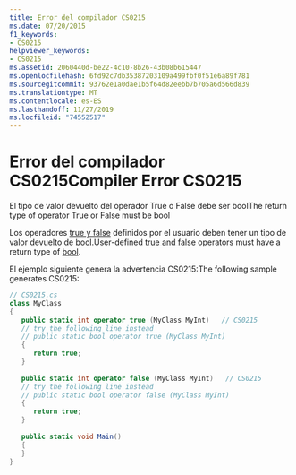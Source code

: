 ```yaml
---
title: Error del compilador CS0215
ms.date: 07/20/2015
f1_keywords:
- CS0215
helpviewer_keywords:
- CS0215
ms.assetid: 2060440d-be22-4c10-8b26-43b08b615447
ms.openlocfilehash: 6fd92c7db35387203109a499fbf0f51e6a89f781
ms.sourcegitcommit: 93762e1a0dae1b5f64d82eebb7b705a6d566d839
ms.translationtype: MT
ms.contentlocale: es-ES
ms.lasthandoff: 11/27/2019
ms.locfileid: "74552517"
---
```

# <a name="compiler-error-cs0215"></a><span data-ttu-id="6b39c-102">Error del compilador CS0215</span><span class="sxs-lookup"><span data-stu-id="6b39c-102">Compiler Error CS0215</span></span>
<span data-ttu-id="6b39c-103">El tipo de valor devuelto del operador True o False debe ser bool</span><span class="sxs-lookup"><span data-stu-id="6b39c-103">The return type of operator True or False must be bool</span></span>  
  
<span data-ttu-id="6b39c-104">Los operadores [true y false](../language-reference/operators/true-false-operators.md) definidos por el usuario deben tener un tipo de valor devuelto de [bool](../language-reference/builtin-types/bool.md).</span><span class="sxs-lookup"><span data-stu-id="6b39c-104">User-defined [true and false](../language-reference/operators/true-false-operators.md) operators must have a return type of [bool](../language-reference/builtin-types/bool.md).</span></span>
  
<span data-ttu-id="6b39c-105">El ejemplo siguiente genera la advertencia CS0215:</span><span class="sxs-lookup"><span data-stu-id="6b39c-105">The following sample generates CS0215:</span></span>  
  
```csharp  
// CS0215.cs  
class MyClass  
{  
   public static int operator true (MyClass MyInt)   // CS0215  
   // try the following line instead  
   // public static bool operator true (MyClass MyInt)  
   {  
      return true;  
   }  
  
   public static int operator false (MyClass MyInt)   // CS0215  
   // try the following line instead  
   // public static bool operator false (MyClass MyInt)  
   {  
      return true;  
   }  
  
   public static void Main()  
   {  
   }  
}  
```
